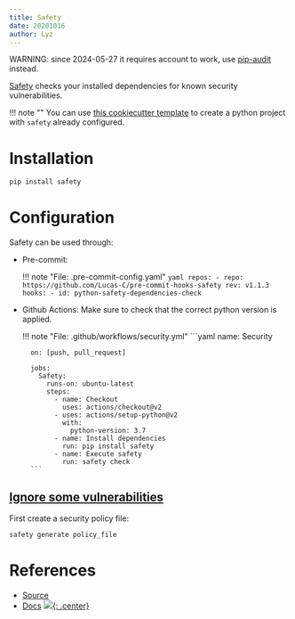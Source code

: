 ```yaml
---
title: Safety
date: 20201016
author: Lyz
---
```


WARNING: since 2024-05-27 it requires account to work, use [pip-audit](pip_audit.md) instead.

[Safety](https://github.com/pyupio/safety) checks your installed dependencies
for known security vulnerabilities.

!!! note ""
    You can use [this cookiecutter
    template](https://github.com/lyz-code/cookiecutter-python-project) to create
    a python project with `safety` already configured.

# Installation

```bash
pip install safety
```

# Configuration

Safety can be used through:

* Pre-commit:

    !!! note "File: .pre-commit-config.yaml"
        ```yaml
        repos:
            - repo: https://github.com/Lucas-C/pre-commit-hooks-safety
              rev: v1.1.3
              hooks:
              - id: python-safety-dependencies-check
        ```

* Github Actions: Make sure to check that the correct python version is applied.

    !!! note "File: .github/workflows/security.yml"
        ```yaml
        name: Security

        on: [push, pull_request]

        jobs:
          Safety:
            runs-on: ubuntu-latest
            steps:
              - name: Checkout
                uses: actions/checkout@v2
              - uses: actions/setup-python@v2
                with:
                  python-version: 3.7
              - name: Install dependencies
                run: pip install safety
              - name: Execute safety
                run: safety check
        ```

## [Ignore some vulnerabilities](https://docs.safetycli.com/safety-docs/administration/safety-policy-files#safety-policy-file-structure)

First create a security policy file:

```bash
safety generate policy_file
```

# References

* [Source](https://github.com/pyupio/safety)
* [Docs](https://docs.safetycli.com/safety-docs)
[![](not-by-ai.svg){: .center}](https://notbyai.fyi)
